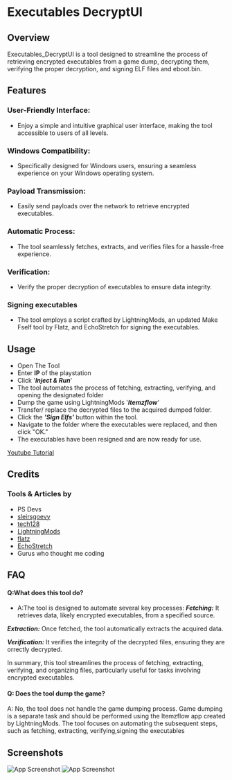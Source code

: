 
# Executables DecryptUI

## Overview
Executables_DecryptUI is a tool designed to streamline the process of retrieving encrypted executables from a game dump, decrypting them, verifying the proper decryption, and signing ELF files and eboot.bin.




## Features

### User-Friendly Interface: 
- Enjoy a simple and intuitive graphical user interface, making the tool accessible to users of all levels.

### Windows Compatibility: 
- Specifically designed for Windows users, ensuring a seamless experience on your Windows operating system.

### Payload Transmission:
- Easily send payloads over the network to retrieve encrypted executables.
### Automatic Process: 
- The tool seamlessly fetches, extracts, and verifies files for a hassle-free experience.
### Verification: 
- Verify the proper decryption of executables to ensure data integrity.
### Signing executables
- The tool employs a script crafted by LightningMods, an updated Make Fself tool by Flatz, and EchoStretch for signing the executables.


## Usage
 - Open The Tool
 - Enter **IP** of the playstation
 - Click '***Inject & Run***'
 - The tool automates the process of fetching, extracting, verifying, and opening the designated folder
 - Dump the game using LightningMods '***Itemzflow***'
 - Transfer/ replace the decrypted files to the  acquired dumped folder.
 - Click the ***'Sign Elfs'*** button within the tool.
 - Navigate to the folder where the executables were replaced, and then click "OK."
 - The executables have been resigned and are now ready for use.


[Youtube Tutorial](https://www.youtube.com/watch?v=xXYcOswg7_E)
## Credits
### Tools & Articles by

- PS Devs
- [sleirsgoevy](https://github.com/sleirsgoevy/ps4jb-payloads/tree/bd-jb/ps5-self-dumper)
- [tech128](https://github.com/tech128/socat-1.7.3.0-windows)
- [LightningMods](https://github.com/LightningMods/Itemzflow)
- [flatz](https://github.com/flatz)
- [EchoStretch](https://github.com/EchoStretch)
- Gurus who thought me coding





## FAQ
#### Q:What does this tool do?
- A:The tool is designed to automate several key processes:
***Fetching:*** It retrieves data, likely encrypted executables, from a specified source.

***Extraction:*** Once fetched, the tool automatically extracts the acquired data.

***Verification:*** It verifies the integrity of the decrypted files, ensuring they are orrectly decrypted.


In summary, this tool streamlines the process of fetching, extracting, verifying, and organizing files, particularly useful for tasks involving encrypted executables.

#### Q: Does the tool dump the game?
A: No, the tool does not handle the game dumping process. Game dumping is a separate task and should be performed using the Itemzflow app created by LightningMods. The tool focuses on automating the subsequent steps, such as fetching, extracting, verifying,signing the executables





## Screenshots

![App Screenshot](https://i.imgur.com/069Xfqp.png)
![App Screenshot](https://i.imgur.com/dwZbCkN.png)

